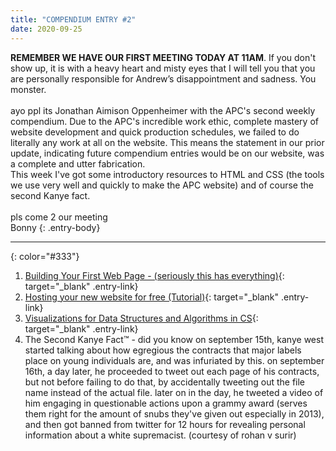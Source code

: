 ```yaml
---
title: "COMPENDIUM ENTRY #2"
date: 2020-09-25
---
```

**REMEMBER WE HAVE OUR FIRST MEETING TODAY AT 11AM**. If you don't show up, it is with a heavy heart and misty eyes that I will tell you that you are personally responsible for Andrew’s disappointment and sadness. You monster.
<br>
<br>
ayo ppl its Jonathan Aimison Oppenheimer with the APC's second weekly compendium. Due to the APC's incredible work ethic, complete mastery of website development and quick production schedules, we failed to do literally any work at all on the website. This means the statement in our prior update, indicating future compendium entries would be on our website, was a complete and utter fabrication. 
<br>
This week I've got some introductory resources to HTML and CSS (the tools we use very well and quickly to make the APC website) and of course the second Kanye fact.
<br>
<br>
pls come 2 our meeting
<br>
Bonny
{: .entry-body}

---
{: color="#333"}
1. [Building Your First Web Page - (seriously this has everything)](https://learn.shayhowe.com/html-css/building-your-first-web-page){: target="_blank" .entry-link}
2. [Hosting your new website for free (Tutorial)](https://medium.com/@svinkle/publish-and-share-your-own-website-for-free-with-github-2eff049a1cb5){: target="_blank" .entry-link}
3. [Visualizations for Data Structures and Algorithms in CS](https://www.cs.usfca.edu/~galles/visualization/Algorithms.html){: target="_blank" .entry-link}
4. The Second Kanye Fact™ - did you know on september 15th, kanye west started talking about how egregious the contracts that major labels place on young individuals are, and was infuriated by this. on september 16th, a day later, he proceeded to tweet out each page of his contracts, but not before failing to do that, by accidentally tweeting out the file name instead of the actual file. later on in the day, he tweeted a video of him engaging in questionable actions upon a grammy award (serves them right for the amount of snubs they've given out especially in 2013), and then got banned from twitter for 12 hours for revealing personal information about a white supremacist. (courtesy of rohan v surir)
